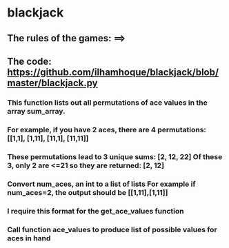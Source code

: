 # blackjack

## The rules of the games: ==>

## The code: https://github.com/ilhamhoque/blackjack/blob/master/blackjack.py

### This function lists out all permutations of ace values in the array sum_array.
### For example, if you have 2 aces, there are 4 permutations:  [[1,1], [1,11], [11,1], [11,11]]
### These permutations lead to 3 unique sums: [2, 12, 22] Of these 3, only 2 are <=21 so they are returned: [2, 12]
### Convert num_aces, an int to a list of lists For example if num_aces=2, the output should be [[1,11],[1,11]]

### I require this format for the get_ace_values function
### Call function ace_values to produce list of possible values for aces in hand
